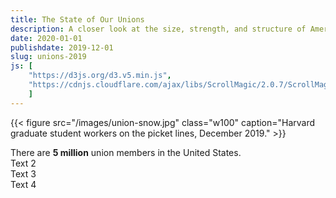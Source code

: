 ```yaml
---
title: The State of Our Unions
description: A closer look at the size, strength, and structure of American labor.
date: 2020-01-01
publishdate: 2019-12-01
slug: unions-2019
js: [
    "https://d3js.org/d3.v5.min.js", 
    "https://cdnjs.cloudflare.com/ajax/libs/ScrollMagic/2.0.7/ScrollMagic.min.js",
    ]
---
```


{{< figure src="/images/union-snow.jpg" class="w100" 
caption="Harvard graduate student workers on the picket lines, December 2019." >}}

<!--
>how unions are on the decline but also resurging. actually poorly
>understood from a structural persp.  good time to ask: what do unions
>actually look like in 2019?

<span style="text-transform: uppercase; font-size: 0.85rem">Like so much else in America,</span> 
unions diverged from their 
-->

<section class="scroll-interactive" id="a1">

<div class="text" id="a1t1">
    There are <b>5 million</b> union members in the United States.
</div>

<div class="chart" id="intl-chart"></div>

<div class="text" id="a1s1t2">
    Text 2
</div>

<div class="text" id="s1t3">
    Text 3
</div>

<div class="text" id="s1t4">
    Text 4
</div>

</section>



<script src="/js/unions-2019.js"></script>
